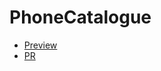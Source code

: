 # PhoneCatalogue

* [Preview](https://bogdanpashynskyi.github.io/PhoneCatalogue/)
* [PR](https://github.com/bogdanpashynskyi/PhoneCatalogue/compare/master...gh-pages)

